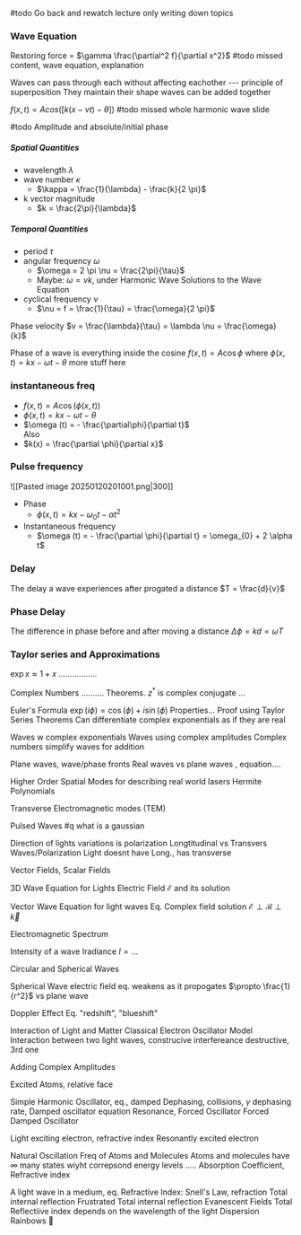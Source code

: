 #todo Go back and rewatch lecture
only writing down topics

### Wave Equation
Restoring force = $\gamma \frac{\partial^2 f}{\partial x^2}$
#todo missed content, wave equation, explanation

Waves can pass through each without affecting eachother --- principle of superposition
They maintain their shape
waves can be added together

$f(x, t) = Acos([k(x - vt) - \theta])$
#todo missed whole harmonic wave slide

#todo Amplitude and absolute/initial phase

##### Spatial Quantities 
* wavelength $\lambda$
* wave number $\kappa$
	* $\kappa = \frac{1}{\lambda} - \frac{k}{2 \pi}$
* k vector magnitude
	* $k = \frac{2\pi}{\lambda}$

##### Temporal Quantities 
* period $\tau$
* angular frequency $\omega$
	* $\omega = 2 \pi \nu = \frac{2\pi}{\tau}$
	* Maybe: $\omega = vk$, under Harmonic Wave Solutions to the Wave Equation
* cyclical frequency $\nu$
	* $\nu = f = \frac{1}{\tau} = \frac{\omega}{2 \pi}$

	
Phase velocity
$v = \frac{\lambda}{\tau} = \lambda \nu = \frac{\omega}{k}$

Phase of a wave is everything inside the cosine
$f(x, t) = A \cos \phi$ where $\phi(x, t) = kx - \omega t - \theta$
more stuff here
### instantaneous freq
* $f(x, t) = A \cos{(\phi (x, t))}$
* $\phi(x, t) = kx - \omega t - \theta$
* $\omega (t) = - \frac{\partial\phi}{\partial t}$	
Also
* $k(x) = \frac{\partial \phi}{\partial x}$

### Pulse frequency
![[Pasted image 20250120201001.png|300]]
* Phase
	* $\phi(x, t) = kx - \omega_{0} t - \alpha t^2$
* Instantaneous frequency
	* $\omega (t) = - \frac{\partial \phi}{\partial t} = \omega_{0} + 2 \alpha t$
### Delay
The delay a wave experiences after progated a distance
$T = \frac{d}{v}$
### Phase Delay
The difference in phase before and after moving a distance
$\Delta \phi = kd = \omega T$

### Taylor series and Approximations
$\exp x \approx 1 + x$
.................

Complex Numbers
..........
Theorems.
$z^*$ is complex conjugate
...

Euler's Formula
$\exp(i \phi) = \cos(\phi) + i\sin(\phi)$
Properties...
Proof using Taylor Series
Theorems
Can differentiate complex exponentials as if they are real

Waves w complex exponentials
Waves using complex amplitudes
Complex numbers simplify waves for addition

Plane waves, wave/phase fronts
Real waves vs plane waves , equation....

Higher Order Spatial Modes for describing real world lasers
Hermite Polynomials

Transverse Electromagnetic modes (TEM)

Pulsed Waves
#q what is a gaussian

Direction of lights variations is polarization
Longtitudinal vs Transvers Waves/Polarization
Light doesnt have Long., has transverse

Vector Fields, Scalar Fields

3D Wave Equation for Lights Electric Field $\mathcal{E}$ and its solution

Vector Wave Equation for light waves
Eq.
Complex field solution
$\mathcal{E} \perp \mathcal{B} \perp \vec{k}$

Electromagnetic Spectrum

Intensity of a wave
Iradiance
$I = \dots$

Circular and Spherical Waves

Spherical Wave electric field
eq.
weakens as it propogates $\propto \frac{1}{r^2}$
vs plane wave

Doppler Effect
Eq.
"redshift", "blueshift"

Interaction of Light and Matter
Classical Electron Oscillator Model
Interaction between two light waves, construcive interfereance destructive, 3rd one

Adding Complex Amplitudes

Excited Atoms, relative face

Simple Harmonic Oscillator, eq., damped
Dephasing, collisions, $\gamma$ dephasing rate, Damped oscillator equation
Resonance, Forced Oscillator
Forced Damped Oscillator

Light exciting electron, refractive index
Resonantly excited electron

Natural Oscillation Freq of Atoms and Molecules
Atoms and molecules have $\infty$ many states wiyht correpsond energy levels
.....
Absorption Coefficient, Refractive index

A light wave in a medium, eq.
Refractive Index: Snell's Law, refraction
Total internal reflection
Frustrated Total internal reflection
Evanescent Fields
Total Reflectiive index depends on the wavelength of the light
Dispersion
Rainbows 🌈
